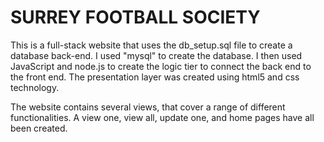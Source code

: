 <h1>SURREY FOOTBALL SOCIETY</h1>
This is a full-stack website that uses the db_setup.sql file to create a database back-end. I used "mysql" to create the database. I then used JavaScript and node.js to create the logic tier to connect the back end to the front end. The presentation layer was created using html5 and css technology.

The website contains several views, that cover a range of different functionalities. A view one, view all, update one, and home pages have all been created.

 
